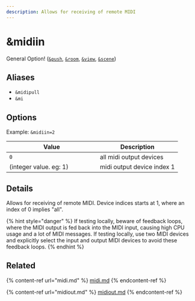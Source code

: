 ```yaml
---
description: Allows for receiving of remote MIDI
---
```


# \&midiin

General Option! ([`&push`](../source-settings/push.md), [`&room`](../general-settings/room.md), [`&view`](../advanced-settings/view-parameters/view.md), [`&scene`](../advanced-settings/view-parameters/scene.md))

## Aliases

* `&midipull`
* `&mi`

## Options

Example: `&midiin=2`

<table><thead><tr><th width="225">Value</th><th>Description</th></tr></thead><tbody><tr><td><code>0</code></td><td>all midi output devices</td></tr><tr><td>(integer value. eg: 1)</td><td>midi output device index 1</td></tr></tbody></table>

## Details

Allows for receiving of remote MIDI. Device indices starts at 1, where an index of 0 implies "all".

{% hint style="danger" %}
If testing locally, beware of feedback loops, where the MIDI output is fed back into the MIDI input, causing high CPU usage and a lot of MIDI messages. If testing locally, use two MIDI devices and explicitly select the input and output MIDI devices to avoid these feedback loops.
{% endhint %}

## Related

{% content-ref url="midi.md" %}
[midi.md](midi.md)
{% endcontent-ref %}

{% content-ref url="midiout.md" %}
[midiout.md](midiout.md)
{% endcontent-ref %}
